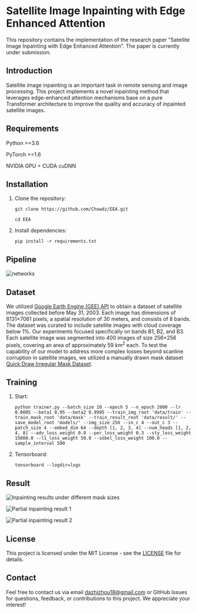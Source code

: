 # Satellite Image Inpainting with Edge Enhanced Attention
This repository contains the implementation of the research paper "Satellite Image Inpainting with Edge Enhanced Attention". The paper is currently under submission.

## Introduction
Satellite image inpainting is an important task in remote sensing and image processing. This project implements a novel inpainting method that leverages edge-enhanced attention mechanisms base on a pure Transformer architecture to improve the quality and accuracy of inpainted satellite images.

## Requirements
Python >=3.6

PyTorch >=1.6

NVIDIA GPU + CUDA cuDNN

## Installation
1. Clone the repository:
   
   ```git clone https://github.com/Chowdz/EEA.git```

   ```cd EEA```
  
2. Install dependencies:
   
   ```pip install -r requirements.txt```

## Pipeline
![networks](example/Fig2_1Column_Networks_structure.jpg)
  
## Dataset

We utilized [Google Earth Engine (GEE) API](https://doi.org/10.1016/j.rse.2017.06.031) to obtain a dataset of satellite images collected before May 31, 2003. Each image has dimensions of 8131×7061 pixels, a spatial resolution of 30 meters, and consists of 8 bands. The dataset was curated to include satellite images with cloud coverage below 1%. Our experiments focused specifically on bands B1, B2, and B3. Each satellite image was segmented into 400 images of size 256×256 pixels, covering an area of approximately 59 $km^2$ each. To test the capability of our model to address more complex losses beyond scanline corruption in satellite images, we utilized a manually drawn mask dataset [Quick Draw Irregular Mask Dataset](https://github.com/karfly/qd-imd).

## Training

1. Start:

   ```python trainer.py --batch_size 10 --epoch 5 --n_epoch 2000 --lr 0.0005 --beta1 0.95 --beta2 0.9995 --train_img_root 'data/train' --train_mask_root 'data/mask' --train_result_root 'data/result/' --save_model_root 'models/' --img_size 256 --in_c 4 --out_c 3 --patch_size 4 --embed_dim 64 --depth [1, 2, 3, 4] --num_heads [1, 2, 4, 8] --adv_loss_weight 0.8 --per_loss_weight 0.3 --sty_loss_weight 15000.0 --l1_loss_weight 50.0 --sobel_loss_weight 100.0 --sample_interval 500```

2. Tensorboard:
   
   ```tensorboard --logdir=logs```

## Result
![Inpainting results under different mask sizes](example/Fig5_1Column_Qualitative_comparison1.jpg)

![Partial inpainting result 1](example/FigA2_1Column_Inpainting_image_local.jpg)

![Partial inpainting result 2](example/FigA3_1Column_Inpainting_image_local.jpg)

## License
This project is licensed under the MIT License - see the [LICENSE](LICENSE) file for details.

## Contact
Feel free to contact us via email [dazhizhou18@gmail.com](dazhizhou18@gmail.com) or GitHub Issues for questions, feedback, or contributions to this project. We appreciate your interest!



